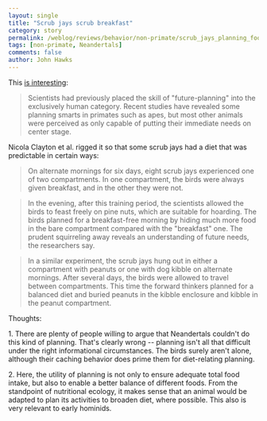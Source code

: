 ```yaml
---
layout: single 
title: "Scrub jays scrub breakfast" 
category: story
permalink: /weblog/reviews/behavior/non-primate/scrub_jays_planning_food_2007.html
tags: [non-primate, Neandertals] 
comments: false 
author: John Hawks 
---
```



<p>
This <a href="http://www.msnbc.msn.com/id/17266775/">is interesting</a>: 
</p>

<blockquote>Scientists had previously placed the skill of "future-planning" into the exclusively human category. Recent studies have revealed some planning smarts in primates such as apes, but most other animals were perceived as only capable of putting their immediate needs on center stage.</blockquote>

<p>
Nicola Clayton et al. rigged it so that some scrub jays had a diet that was predictable in certain ways: 
</p>

<blockquote>On alternate mornings for six days, eight scrub jays experienced one of two compartments. In one compartment, the birds were always given breakfast, and in the other they were not.</blockquote>

<blockquote>In the evening, after this training period, the scientists allowed the birds to feast freely on pine nuts, which are suitable for hoarding. The birds planned for a breakfast-free morning by hiding much more food in the bare compartment compared with the "breakfast" one. The prudent squirreling away reveals an understanding of future needs, the researchers say.</blockquote>

<blockquote>In a similar experiment, the scrub jays hung out in either a compartment with peanuts or one with dog kibble on alternate mornings. After several days, the birds were allowed to travel between compartments. This time the forward thinkers planned for a balanced diet and buried peanuts in the kibble enclosure and kibble in the peanut compartment.</blockquote>

<p>
Thoughts: 
</p>

<p>
1. There are plenty of people willing to argue that Neandertals couldn't do this kind of planning. That's clearly wrong -- planning isn't all that difficult under the right informational circumstances. The birds surely aren't alone, although their caching behavior does prime them for diet-relating planning. 
</p>

<p>
2. Here, the utility of planning is not only to ensure adequate total food intake, but also to enable a better balance of different foods. From the standpoint of nutritional ecology, it makes sense that an animal would be adapted to plan its activities to broaden diet, where possible. This also is very relevant to early hominids. 
</p>

